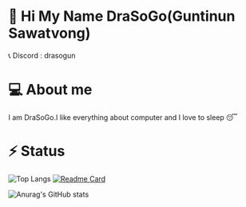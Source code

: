 # 👋 Hi My Name DraSoGo(Guntinun Sawatvong)

📞 Discord : drasogun
# 💻 About me

I am DraSoGo.I like everything about computer and I love to sleep 😴

# ⚡ Status

![Top Langs](https://github-readme-stats.vercel.app/api/top-langs/?username=DraSoGo&layout=compact&theme=midnight-purple)
[![Readme Card](https://github-readme-stats.vercel.app/api/pin/?username=DraSoGo&repo=MY-CODE-CP&theme=midnight-purple)](https://github.com/DraSoGo/MY-CODE-CP)

![Anurag's GitHub stats](https://github-readme-stats.vercel.app/api?username=DraSoGo&show_icons=true&theme=midnight-purple)



<!--
**DraSoGo/DraSoGo** is a ✨ _special_ ✨ repository because its `README.md` (this file) appears on your GitHub profile.

Here are some ideas to get you started:

- 🔭 I’m currently working on ...
- 🌱 I’m currently learning ...
- 👯 I’m looking to collaborate on ...
- 🤔 I’m looking for help with ...
- 💬 Ask me about ...
- 📫 How to reach me: ...
- 😄 Pronouns: ...
- ⚡ Fun fact: ...
-->
